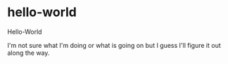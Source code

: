 # hello-world

Hello-World

I'm not sure what I'm doing or what is going on but I guess I'll figure it out along the way. 
